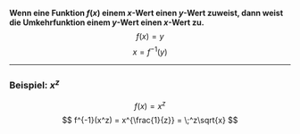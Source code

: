 **Wenn eine Funktion $f(x)$ einem $x$-Wert einen $y$-Wert zuweist, dann weist die Umkehrfunktion einem $y$-Wert einen $x$-Wert zu.**
$$
f(x) = y
$$
$$
x = f^{-1}(y)
$$

---

### Beispiel: $x^z$
$$f(x) = x^z$$
$$
f^{-1}(x^z) = x^{\frac{1}{z}} = \;^z\sqrt{x}
$$